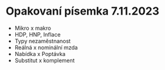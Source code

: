 # Opakovaní písemka 7.11.2023

- Mikro x makro
- HDP, HNP, Inflace
- Typy nezaměstnanost
- Reálná x nominální mzda
- Nabídka x Poptávka
- Substitut x komplement
